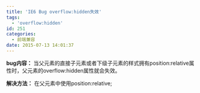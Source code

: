```yaml
---
title: 'IE6 Bug overflow:hidden失效'
tags:
  - 'overflow:hidden'
id: 251
categories:
  - 前端兼容
date: 2015-07-13 14:01:37
---
```


**bug内容：**
当父元素的直接子元素或者下级子元素的样式拥有position:relative属性时，父元素的overflow:hidden属性就会失效。

**解决方法：**
在父元素中使用position:relative;